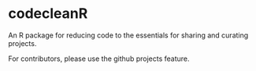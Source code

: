 # codecleanR
An R package for reducing code to the essentials for sharing and curating projects.

For contributors, please use the github projects feature.
